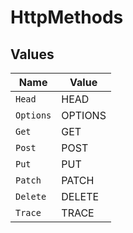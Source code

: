 # HttpMethods


## Values

| Name      | Value     |
| --------- | --------- |
| `Head`    | HEAD      |
| `Options` | OPTIONS   |
| `Get`     | GET       |
| `Post`    | POST      |
| `Put`     | PUT       |
| `Patch`   | PATCH     |
| `Delete`  | DELETE    |
| `Trace`   | TRACE     |